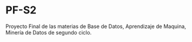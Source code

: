 # PF-S2
Proyecto Final de las materias de Base de Datos, Aprendizaje de Maquina, Minería de Datos de segundo ciclo.
